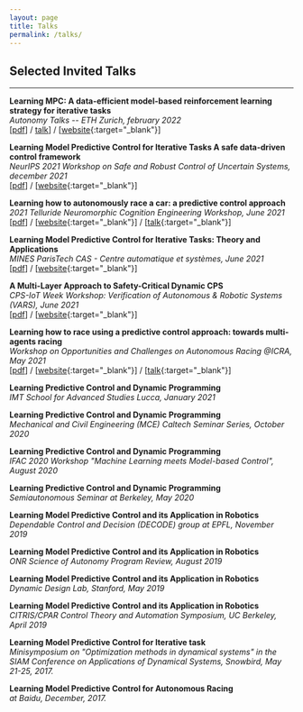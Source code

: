 ```yaml
---
layout: page
title: Talks
permalink: /talks/
---
```

<!-- Global site tag (gtag.js) - Google Analytics -->
<script async src="https://www.googletagmanager.com/gtag/js?id=UA-180984784-1"></script>
<script>
  window.dataLayer = window.dataLayer || [];
  function gtag(){dataLayer.push(arguments);}
  gtag('js', new Date());

  gtag('config', 'UA-180984784-1');
</script>

## Selected Invited Talks
___
**Learning MPC: A data-​efficient model-​based reinforcement learning strategy for iterative tasks**  
*Autonomy Talks -- ETH Zurich, february 2022*  
[[pdf](https://urosolia.github.io/presentations/ETH.pdf)] / [talk](https://www.youtube.com/watch?v=6XXgmUAK-oU)] / [[website](https://idsc.ethz.ch/research-frazzoli/autonomy-talks.html){:target="_blank"}] 

**Learning Model Predictive Control for Iterative Tasks A safe data-driven control framework**  
*NeurIPS 2021 Workshop on Safe and Robust Control of Uncertain Systems, december 2021*  
[[pdf](https://urosolia.github.io/presentations/NeurIPS_2021_workshop.pdf)] / [[website](https://sites.google.com/view/safe-robust-control/home){:target="_blank"}] 

**Learning how to autonomously race a car: a predictive control approach**  
*2021 Telluride Neuromorphic Cognition Engineering Workshop, June 2021*  
[[pdf](https://urosolia.github.io/presentations/Telluride.pdf)] / [[website](https://sites.google.com/view/tellurideneuromorphic2021/topic-areas/ltc21-learning-to-control?authuser=0){:target="_blank"}] / [[talk](https://youtu.be/q89meZiS08k?t=247){:target="_blank"}]


**Learning Model Predictive Control for Iterative Tasks: Theory and Applications**  
*MINES ParisTech CAS - Centre automatique et systèmes, June 2021*  
[[pdf](https://urosolia.github.io/presentations/mines_paris_v2.pdf)] /  [[website](https://cas.mines-paristech.fr/Seminar/files/learning-MPC.html){:target="_blank"}]

**A Multi-Layer Approach to Safety-Critical Dynamic CPS**  
*CPS-IoT Week Workshop: Verification of Autonomous & Robotic Systems (VARS), June 2021*  
[[pdf](https://urosolia.github.io/presentations/VARS.pdf)] / [[website](https://hycodev.com/VARS2021/speakers/){:target="_blank"}]

**Learning how to race using a predictive control approach: towards multi-agents racing**  
*Workshop on Opportunities and Challenges on Autonomous Racing @ICRA, May 2021*  
[[pdf](https://urosolia.github.io/presentations/Racing_short.pdf)] / [[website](https://linklab-uva.github.io/icra-autonomous-racing/){:target="_blank"}] / [[talk](https://www.youtube.com/watch?v=hC9FbAerr00){:target="_blank"}]

**Learning Predictive Control and Dynamic Programming**  
*IMT School for Advanced Studies Lucca, January 2021*  

**Learning Predictive Control and Dynamic Programming**  
*Mechanical and Civil Engineering (MCE) Caltech Seminar Series, October 2020*  

**Learning Predictive Control and Dynamic Programming**  
*IFAC 2020 Workshop "Machine Learning meets Model-based Control", August 2020*  

**Learning Predictive Control and Dynamic Programming**  
*Semiautonomous Seminar at Berkeley, May 2020*  

**Learning Model Predictive Control and its Application in Robotics**  
*Dependable Control and Decision (DECODE) group at EPFL, November 2019*  

**Learning Model Predictive Control and its Application in Robotics**  
*ONR Science of Autonomy Program Review, August 2019*

**Learning Model Predictive Control and its Application in Robotics**  
*Dynamic Design Lab, Stanford, May 2019*

**Learning Model Predictive Control and its Application in Robotics**  
*CITRIS/CPAR Control Theory and Automation Symposium, UC Berkeley, April 2019*

**Learning Model Predictive Control for Iterative task**  
*Minisymposium on "Optimization methods in dynamical systems" in the SIAM Conference on Applications of Dynamical Systems, Snowbird, May 21-25, 2017.*

**Learning Model Predictive Control for Autonomous Racing**  
*at Baidu, December, 2017.*